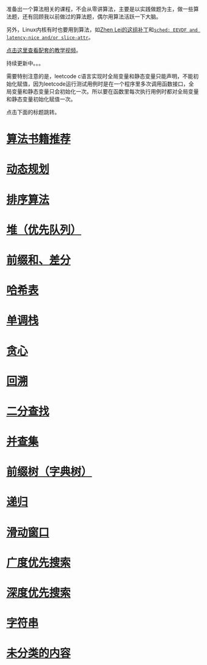 <!--
华为可信考试练习题目:

算法类型 LeetCode题目

done 滑动窗口 1208 209 1004
done 前缀和、差分 1094 1109 253
done 递归 698 776 726
done DFS 200 695 934
done BFS 126 127 752
done 单调栈 503 739 496
done 字典树 648 208 692
done 并查集 1202 1135 737
done HASH 974 347 451
done 堆和优先级队列 1845 1882 355
done 字符串 393 1247 1850
done 贪心 1540 452
done 二分查找 1060 33 1818
done 回溯 79 78 498
done 时间区间类 57 253(会员)
done 系统设计题 635(会员) 379(会员) 1396
done 系统题 631(会员) 208(字典树) 146 355 635(会员) 901 1396 1500(会员) 1603
-->

准备出一个算法相关的课程，不会从零讲算法，主要是以实践做题为主，做一些算法题，还有回顾我以前做过的算法题，偶尔用算法活跃一下大脑。

另外，Linux内核有时也要用到算法，如[Zhen Lei的这组补丁](https://lore.kernel.org/lkml/20221102084921.1615-1-thunder.leizhen@huawei.com/)和[`sched: EEVDF and latency-nice and/or slice-attr`](https://chenxiaosong.com/courses/kernel/patches/sched-EEVDF-and-latency-nice-and-or-slice-attr.html)。

[点击这里查看配套的教学视频](https://chenxiaosong.com/courses/algorithms/video.html)。

持续更新中。。。

需要特别注意的是，leetcode c语言实现时全局变量和静态变量只能声明，不能初始化赋值，因为leetcode运行测试用例时是在一个程序里多次调用函数接口，全局变量和静态变量只会初始化一次。所以要在函数里每次执行用例时都对全局变量和静态变量初始化赋值一次。

点击下面的标题跳转。

# [算法书籍推荐](https://chenxiaosong.com/courses/algorithms/book.html)

# [动态规划](https://chenxiaosong.com/courses/algorithms/dynamic-programming.html)

# [排序算法](https://chenxiaosong.com/courses/algorithms/sort.html)

# [堆（优先队列）](https://chenxiaosong.com/courses/algorithms/heap-priority-queue.html)

# [前缀和、差分](https://chenxiaosong.com/courses/algorithms/prefix-sum.html)

# [哈希表](https://chenxiaosong.com/courses/algorithms/hash-table.html)

# [单调栈](https://chenxiaosong.com/courses/algorithms/monotonic-stack.html)

# [贪心](https://chenxiaosong.com/courses/algorithms/greedy.html)

# [回溯](https://chenxiaosong.com/courses/algorithms/backtracking.html)

# [二分查找](https://chenxiaosong.com/courses/algorithms/binary-search.html)

# [并查集](https://chenxiaosong.com/courses/algorithms/union-find.html)

# [前缀树（字典树）](https://chenxiaosong.com/courses/algorithms/trie.html)

# [递归](https://chenxiaosong.com/courses/algorithms/recursion.html)

# [滑动窗口](https://chenxiaosong.com/courses/algorithms/sliding-window.html)

# [广度优先搜索](https://chenxiaosong.com/courses/algorithms/breadth-first-search.html)

# [深度优先搜索](https://chenxiaosong.com/courses/algorithms/depth-first-search.html)

# [字符串](https://chenxiaosong.com/courses/algorithms/string.html)

# [未分类的内容](https://chenxiaosong.com/courses/algorithms/others.html)

